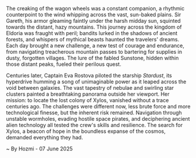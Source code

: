 
The creaking of the wagon wheels was a constant companion, a rhythmic counterpoint to the wind whipping across the vast, sun-baked plains.  Sir Gareth, his armor gleaming faintly under the harsh midday sun, squinted towards the distant, hazy mountains.  This journey across the kingdom of Eldoria was fraught with peril; bandits lurked in the shadows of ancient forests, and whispers of mythical beasts haunted the travelers' dreams. Each day brought a new challenge, a new test of courage and endurance, from navigating treacherous mountain passes to bartering for supplies in dusty, forgotten villages.  The lure of the fabled Sunstone, hidden within those distant peaks, fueled their perilous quest.


Centuries later, Captain Eva Rostova piloted the starship *Stardust*, its hyperdrive humming a song of unimaginable power as it leaped across the void between galaxies.  The vast tapestry of nebulae and swirling star clusters painted a breathtaking panorama outside her viewport.  Her mission: to locate the lost colony of Xylos, vanished without a trace centuries ago.  The challenges were different now, less brute force and more technological finesse,  but the inherent risk remained.  Navigation through unstable wormholes, evading hostile space pirates, and deciphering ancient alien technology all tested the crew's skills and resilience. The search for Xylos, a beacon of hope in the boundless expanse of the cosmos, demanded everything they had.

~ By Hozmi - 07 June 2025

